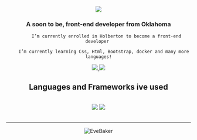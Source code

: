
<h1 align="center">
    <img src="https://readme-typing-svg.herokuapp.com/?font=Righteous&size=35&center=true&vCenter=true&width=500&height=70&duration=4000&lines=Hi+There!+👋;+I'm+Eve!;+I'ts+Nice+To+Meet+You!;+I+Hope+You+Have+A+Good+Day!" />
</h1>

<h3 align="center">A soon to be, front-end developer from Oklahoma</h3>
<div align="center">
 
          I’m currently enrolled in Holberton to become a front-end developer 
 
        I’m currently learning Css, Html, Bootstrap, docker and many more languages!
        
 </div>

 <div align="center"> 
  <a href="mailto:EveBaker0162@gmail.com">
    <img src="https://img.shields.io/badge/Gmail-333333?style=for-the-badge&logo=gmail&logoColor=red" />
  </a>
  <a href="https://www.linkedin.com/in/eve-baker-24b0111b5" target="_blank">
    <img src="https://img.shields.io/badge/LinkedIn-0077B5?style=for-the-badge&logo=linkedin&logoColor=white" target="_blank" />
  </a>
  <!--<a href="https://salesp07.github.io" target="_blank">
     <img src="https://img.shields.io/badge/Portfolio-FF5722?style=for-the-badge&logo=todoist&logoColor=white" target="_blank" /> 
  </a>
</div>-->

<h2 align="center">Languages and Frameworks ive used</h2>
<br/>
<div align="center">
    <img src="https://skillicons.dev/icons?i=bootstrap,html,css,javascript,c,flask,bash,python,sass"/>
    <img src="https://skillicons.dev/icons?i=vscode,github,figma,mysql,git" /><br>
</div>

<br/>
<hr/>
</hr>
<p><img align="center" src="https://github-readme-stats.vercel.app/api/top-langs?username=EveBaker&show_icons=true&locale=en&layout=compact" alt="EveBaker" /></p>


